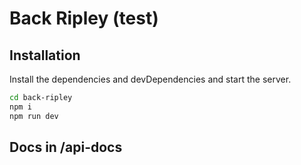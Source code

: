 # Back Ripley (test)

## Installation

Install the dependencies and devDependencies and start the server.

```sh
cd back-ripley
npm i
npm run dev
```
## Docs in /api-docs
